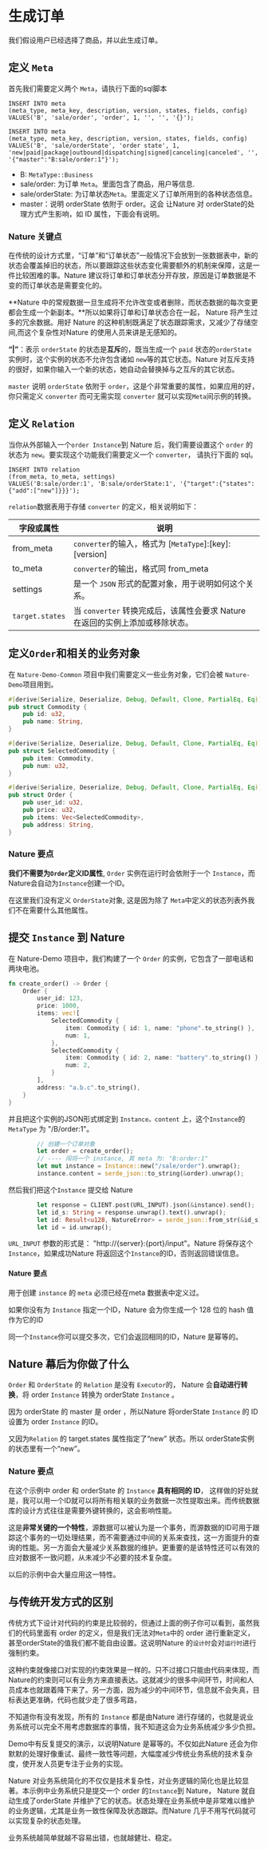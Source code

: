 # 生成订单

我们假设用户已经选择了商品，并以此生成订单。

## 定义 `Meta`

首先我们需要定义两个 `Meta`，请执行下面的sql脚本

```mysql
INSERT INTO meta
(meta_type, meta_key, description, version, states, fields, config)
VALUES('B', 'sale/order', 'order', 1, '', '', '{}');

INSERT INTO meta
(meta_type, meta_key, description, version, states, fields, config)
VALUES('B', 'sale/orderState', 'order state', 1, 'new|paid|package|outbound|dispatching|signed|canceling|canceled', '', '{"master":"B:sale/order:1"}');
```

- B: `MetaType::Business`
- sale/order: 为订单 `Meta`。里面包含了商品，用户等信息.
- sale/orderState: 为订单状态`Meta`。里面定义了订单所用到的各种状态信息。
- master：说明 orderState 依附于 order。这会 让Nature 对 orderState的处理方式产生影响，如 ID 属性，下面会有说明。

### Nature 关键点

在传统的设计方式里，“订单”和“订单状态”一般情况下会放到一张数据表中，新的状态会覆盖掉旧的状态，所以要跟踪这些状态变化需要额外的机制来保障，这是一件比较困难的事。Nature 建议将订单和订单状态分开存放，原因是订单数据是不变的而订单状态是需要变化的。

**Nature 中的常规数据一旦生成将不允许改变或者删除，而状态数据的每次变更都会生成一个新副本。**所以如果将订单和订单状态合在一起， Nature 将产生过多的冗余数据。用好 Nature 的这种机制既满足了状态跟踪需求，又减少了存储空间,而这个复杂性对Nature 的使用人员来讲是无感知的。

**“|”**：表示 `orderState` 的状态是**互斥**的，既当生成一个 `paid` 状态的`orderState` 实例时，这个实例的状态不允许包含诸如 `new`等的其它状态。Nature 对互斥支持的很好，如果你输入一个新的状态，她自动会替换掉与之互斥的其它状态。

`master` 说明 `orderState` 依附于 `order`，这是个非常重要的属性，如果应用的好，你只需定义 `converter` 而可无需实现 `converter` 就可以实现`Meta`间示例的转换。

## 定义 `Relation`

当你从外部输入一个`order Instance`到 Nature 后，我们需要设置这个 `order` 的状态为 `new`。要实现这个功能我们需要定义一个 `converter`， 请执行下面的 sql。

```mysql
INSERT INTO relation
(from_meta, to_meta, settings)
VALUES('B:sale/order:1', 'B:sale/orderState:1', '{"target":{"states":{"add":["new"]}}}');
```

`relation`数据表用于存储 `converter` 的定义，相关说明如下：

| 字段或属性      | 说明                                                         |
| --------------- | ------------------------------------------------------------ |
| from_meta       | `converter`的输入，格式为 [`MetaType`]:[key]:[version]       |
| to_meta         | `converter`的输出，格式同 from_meta                          |
| settings        | 是一个 `JSON` 形式的配置对象，用于说明如何这个关系。         |
| `target.states` | 当 `converter` 转换完成后，该属性会要求 Nature 在返回的实例上添加或移除状态。 |

## 定义`Order`和相关的业务对象

在 `Nature-Demo-Common` 项目中我们需要定义一些业务对象，它们会被 `Nature-Demo`项目用到。

```rust
#[derive(Serialize, Deserialize, Debug, Default, Clone, PartialEq, Eq)]
pub struct Commodity {
    pub id: u32,
    pub name: String,
}

#[derive(Serialize, Deserialize, Debug, Default, Clone, PartialEq, Eq)]
pub struct SelectedCommodity {
    pub item: Commodity,
    pub num: u32,
}

#[derive(Serialize, Deserialize, Debug, Default, Clone, PartialEq, Eq)]
pub struct Order {
    pub user_id: u32,
    pub price: u32,
    pub items: Vec<SelectedCommodity>,
    pub address: String,
}
```

### Nature 要点

**我们不需要为`Order`定义ID属性**, `Order` 实例在运行时会依附于一个 `Instance`，而Nature会自动为`Instance`创建一个ID。 

在这里我们没有定义 `OrderState`对象, 这是因为除了 `Meta`中定义的状态列表外我们不在需要什么其他属性。

## 提交 `Instance` 到 Nature

在 Nature-Demo 项目中，我们构建了一个 `Order` 的实例，它包含了一部电话和两块电池。

```rust
fn create_order() -> Order {
    Order {
        user_id: 123,
        price: 1000,
        items: vec![
            SelectedCommodity {
                item: Commodity { id: 1, name: "phone".to_string() },
                num: 1,
            },
            SelectedCommodity {
                item: Commodity { id: 2, name: "battery".to_string() },
                num: 2,
            }
        ],
        address: "a.b.c".to_string(),
    }
}
```

并且把这个实例的JSON形式绑定到 `Instance。content` 上，这个`Instance`的 `MetaType` 为 "/B/order:1"。

```rust
        // 创建一个订单对象
        let order = create_order();
        // ---- 闯将一个 instance, 其 meta 为: "B:order:1"
        let mut instance = Instance::new("/sale/order").unwrap();
        instance.content = serde_json::to_string(&order).unwrap();
```

然后我们把这个`Instance` 提交给 Nature

```rust
        let response = CLIENT.post(URL_INPUT).json(&instance).send();
        let id_s: String = response.unwrap().text().unwrap();
        let id: Result<u128, NatureError> = serde_json::from_str(&id_s).unwrap();
        let id = id.unwrap();
```

`URL_INPUT` 参数的形式是： "http://{server}:{port}/input"。Nature 将保存这个 `Instance`，如果成功Nature 将返回这个`Instance`的ID，否则返回错误信息。

#### Nature 要点

用于创建 `instance` 的 `meta` 必须已经在meta 数据表中定义过。

如果你没有为 `Instance` 指定一个ID，Nature 会为你生成一个 128 位的 hash 值作为它的ID

同一个`Instance`你可以提交多次，它们会返回相同的ID，Nature 是幂等的。

## Nature 幕后为你做了什么

 `Order` 和 `OrderState` 的 `Relation` 是没有 `Executor`的， Nature 会**自动进行转换**，将 order `Instance` 转换为 orderState  `Instance` 。

因为 orderState 的 master 是 order ，所以Nature 将orderState `Instance` 的 ID 设置为 order `Instance` 的ID。

又因为`Relation` 的  target.states 属性指定了“new” 状态。所以 orderState实例的状态里有一个“new”。

### Nature 要点

在这个示例中 order 和 orderState 的 `Instance` **具有相同的 ID**， 这样做的好处就是，我可以用一个ID就可以将所有相关联的业务数据一次性提取出来。而传统数据库的设计方式往往是需要外键转换的，这会影响性能。

这是**非常关键的一个特性**，源数据可以被认为是一个事务，而源数据的ID可用于跟踪这个事务的一切处理结果，而不需要通过中间的关系来查找，这一方面提升的查询的性能。另一方面会大量减少关系数据的维护。更重要的是该特性还可以有效的应对数据不一致问题，从未减少不必要的技术复杂度。

以后的示例中会大量应用这一特性。

## 与传统开发方式的区别

传统方式下设计对代码的约束是比较弱的，但通过上面的例子你可以看到，虽然我们的代码里面有 order 的定义，但是我们无法对`Meta`中的 order 进行重新定义，甚至orderState的值我们都不能自由设置。这说明Nature 的`设计时`会对`运行时`进行强制约束。

这种约束就像接口对实现的约束效果是一样的。只不过接口只能由代码来体现，而Nature的约束则可以有业务方来直接表达。这就减少的很多中间环节，时间和人员成本也就跟着降下来了。另一方面，因为减少的中间环节，信息就不会失真，目标表达更准确，代码也就少走了很多弯路，

不知道你有没有发现，所有的 `Instance` 都是由Nature 进行存储的，也就是说业务系统可以完全不用考虑数据库的事情，我不知道这会为业务系统减少多少负担。

Demo中有反复提交的演示，以说明Nature 是幂等的。不仅如此Nature 还会为你默默的处理好像重试、最终一致性等问题，大幅度减少传统业务系统的技术复杂度，使开发人员更专注于业务的实现。

Nature 对业务系统简化的不仅仅是技术复杂性，对业务逻辑的简化也是比较显著。本示例中业务系统只是提交一个 order 的`Instance`到 Nature， Nature 就自动生成了orderState 并维护了它的状态。状态处理在业务系统中是非常难以维护的业务逻辑，尤其是业务一致性保障及状态跟踪。而Nature 几乎不用写代码就可以实现复杂的状态处理。

业务系统越简单就越不容易出错，也就越健壮、稳定。